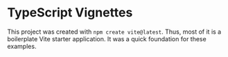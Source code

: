 # TypeScript Vignettes

This project was created with `npm create vite@latest`. Thus, most of it is a boilerplate Vite starter application. It was a quick foundation for these examples.

